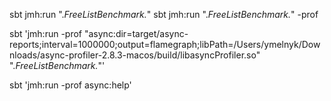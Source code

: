sbt jmh:run ".*FreeListBenchmark.*"
sbt  jmh:run ".*FreeListBenchmark.*"  -prof 

sbt 'jmh:run -prof "async:dir=target/async-reports;interval=1000000;output=flamegraph;libPath=/Users/ymelnyk/Downloads/async-profiler-2.8.3-macos/build/libasyncProfiler.so" ".*FreeListBenchmark.*"'

sbt 'jmh:run -prof async:help'